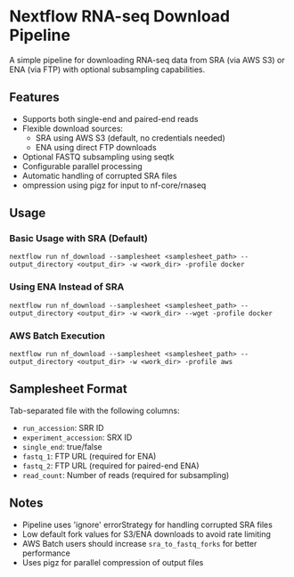 # Nextflow RNA-seq Download Pipeline

A simple pipeline for downloading RNA-seq data from SRA (via AWS S3) or ENA (via FTP) with optional subsampling capabilities.

## Features

- Supports both single-end and paired-end reads
- Flexible download sources:
  - SRA using AWS S3 (default, no credentials needed)
  - ENA using direct FTP downloads
- Optional FASTQ subsampling using seqtk
- Configurable parallel processing
- Automatic handling of corrupted SRA files
- ompression using pigz for input to nf-core/rnaseq

## Usage

### Basic Usage with SRA (Default)
`nextflow run nf_download --samplesheet <samplesheet_path> --output_directory <output_dir> -w <work_dir> -profile docker`

### Using ENA Instead of SRA
`nextflow run nf_download --samplesheet <samplesheet_path> --output_directory <output_dir> -w <work_dir> --wget -profile docker`

### AWS Batch Execution
`nextflow run nf_download --samplesheet <samplesheet_path> --output_directory <output_dir> -w <work_dir> -profile aws`

## Samplesheet Format

Tab-separated file with the following columns:
- `run_accession`: SRR ID
- `experiment_accession`: SRX ID
- `single_end`: true/false
- `fastq_1`: FTP URL (required for ENA)
- `fastq_2`: FTP URL (required for paired-end ENA)
- `read_count`: Number of reads (required for subsampling)

## Notes

- Pipeline uses 'ignore' errorStrategy for handling corrupted SRA files
- Low default fork values for S3/ENA downloads to avoid rate limiting
- AWS Batch users should increase `sra_to_fastq_forks` for better performance
- Uses pigz for parallel compression of output files 

